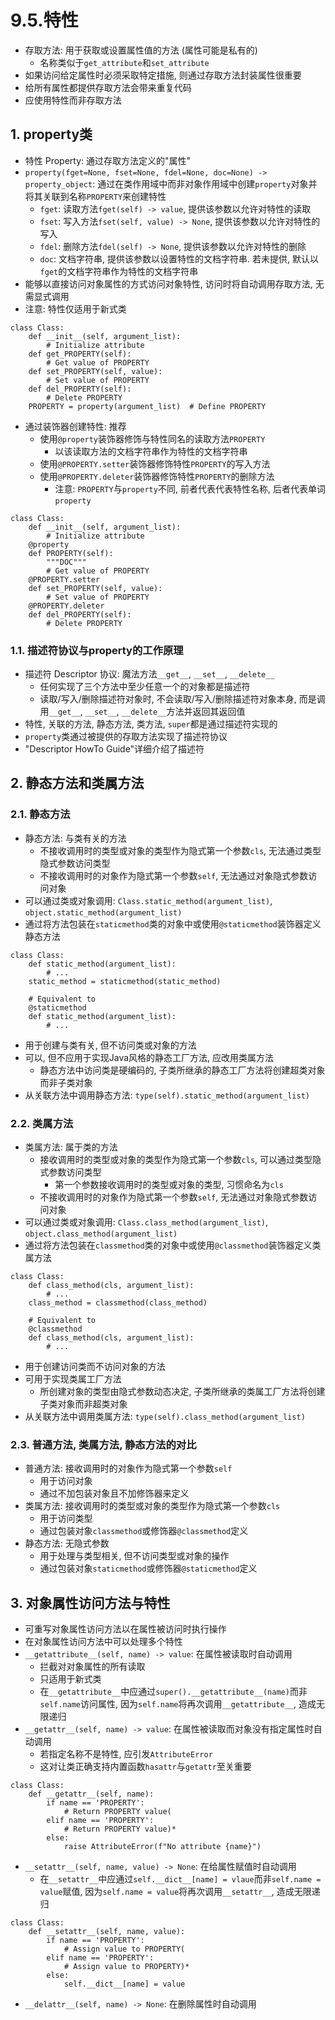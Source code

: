 # 9.5.特性

- 存取方法: 用于获取或设置属性值的方法 (属性可能是私有的)
    - 名称类似于`get_attribute`和`set_attribute`
- 如果访问给定属性时必须采取特定措施, 则通过存取方法封装属性很重要
- 给所有属性都提供存取方法会带来重复代码
- 应使用特性而非存取方法

## 1. property类

- 特性 Property: 通过存取方法定义的"属性"
- `property(fget=None, fset=None, fdel=None, doc=None) -> property_object`: 通过在类作用域中而非对象作用域中创建`property`对象并将其关联到名称`PROPERTY`来创建特性
    - `fget`: 读取方法`fget(self) -> value`, 提供该参数以允许对特性的读取
    - `fset`: 写入方法`fset(self, value) -> None`, 提供该参数以允许对特性的写入
    - `fdel`: 删除方法`fdel(self) -> None`, 提供该参数以允许对特性的删除
    - `doc`: 文档字符串, 提供该参数以设置特性的文档字符串. 若未提供, 默认以`fget`的文档字符串作为特性的文档字符串
- 能够以直接访问对象属性的方式访问对象特性, 访问时将自动调用存取方法, 无需显式调用
- 注意: 特性仅适用于新式类

```python3
class Class:
    def __init__(self, argument_list):
        # Initialize attribute
    def get_PROPERTY(self):
        # Get value of PROPERTY
    def set_PROPERTY(self, value):
        # Set value of PROPERTY
    def del_PROPERTY(self):
        # Delete PROPERTY
    PROPERTY = property(argument_list)  # Define PROPERTY
```

- 通过装饰器创建特性: 推荐
    - 使用`@property`装饰器修饰与特性同名的读取方法`PROPERTY`
        - 以该读取方法的文档字符串作为特性的文档字符串
    - 使用`@PROPERTY.setter`装饰器修饰特性`PROPERTY`的写入方法
    - 使用`@PROPERTY.deleter`装饰器修饰特性`PROPERTY`的删除方法
        - 注意: `PROPERTY`与`property`不同, 前者代表代表特性名称, 后者代表单词`property`

```python3
class Class:
    def __init__(self, argument_list):
        # Initialize attribute
    @property
    def PROPERTY(self):
        """DOC"""
        # Get value of PROPERTY
    @PROPERTY.setter
    def set_PROPERTY(self, value):
        # Set value of PROPERTY
    @PROPERTY.deleter
    def del_PROPERTY(self):
        # Delete PROPERTY
```

### 1.1. 描述符协议与property的工作原理

- 描述符 Descriptor 协议: 魔法方法`__get__`, `__set__`, `__delete__`
    - 任何实现了三个方法中至少任意一个的对象都是描述符
    - 读取/写入/删除描述符对象时, 不会读取/写入/删除描述符对象本身, 而是调用`__get__`, `__set__`, `__delete__`方法并返回其返回值
- 特性, 关联的方法, 静态方法, 类方法, `super`都是通过描述符实现的
- `property`类通过被提供的存取方法实现了描述符协议
- "Descriptor HowTo Guide"详细介绍了描述符

## 2. 静态方法和类属方法

### 2.1. 静态方法

- 静态方法: 与类有关的方法
    - 不接收调用时的类型或对象的类型作为隐式第一个参数`cls`, 无法通过类型隐式参数访问类型
    - 不接收调用时的对象作为隐式第一个参数`self`, 无法通过对象隐式参数访问对象
- 可以通过类或对象调用: `Class.static_method(argument_list)`, `object.static_method(argument_list)`
- 通过将方法包装在`staticmethod`类的对象中或使用`@staticmethod`装饰器定义静态方法

```python3
class Class:
    def static_method(argument_list):
        # ...
    static_method = staticmethod(static_method)

    # Equivalent to
    @staticmethod
    def static_method(argument_list):
        # ...
```

- 用于创建与类有关, 但不访问类或对象的方法
- 可以, 但不应用于实现Java风格的静态工厂方法, 应改用类属方法
    - 静态方法中访问类是硬编码的, 子类所继承的静态工厂方法将创建超类对象而非子类对象
- 从关联方法中调用静态方法: `type(self).static_method(argument_list)`

### 2.2. 类属方法

- 类属方法: 属于类的方法
    - 接收调用时的类型或对象的类型作为隐式第一个参数`cls`, 可以通过类型隐式参数访问类型
        - 第一个参数接收调用时的类型或对象的类型, 习惯命名为`cls`
    - 不接收调用时的对象作为隐式第一个参数`self`, 无法通过对象隐式参数访问对象
- 可以通过类或对象调用: `Class.class_method(argument_list)`, `object.class_method(argument_list)`
- 通过将方法包装在`classmethod`类的对象中或使用`@classmethod`装饰器定义类属方法

```python3
class Class:
    def class_method(cls, argument_list):
        # ...
    class_method = classmethod(class_method)

    # Equivalent to
    @classmethod
    def class_method(cls, argument_list):
        # ...
```

- 用于创建访问类而不访问对象的方法
- 可用于实现类属工厂方法
    - 所创建对象的类型由隐式参数动态决定, 子类所继承的类属工厂方法将创建子类对象而非超类对象
- 从关联方法中调用类属方法: `type(self).class_method(argument_list)`

### 2.3. 普通方法, 类属方法, 静态方法的对比

- 普通方法: 接收调用时的对象作为隐式第一个参数`self`
    - 用于访问对象
    - 通过不加包装对象且不加修饰器来定义
- 类属方法: 接收调用时的类型或对象的类型作为隐式第一个参数`cls`
    - 用于访问类型
    - 通过包装对象`classmethod`或修饰器`@classmethod`定义
- 静态方法: 无隐式参数
    - 用于处理与类型相关, 但不访问类型或对象的操作
    - 通过包装对象`staticmethod`或修饰器`@staticmethod`定义

## 3. 对象属性访问方法与特性

- 可重写对象属性访问方法以在属性被访问时执行操作
- 在对象属性访问方法中可以处理多个特性
- `__getattribute__(self, name) -> value`: 在属性被读取时自动调用
    - 拦截对对象属性的所有读取
    - 只适用于新式类
    - 在`__getattribute__`中应通过`super().__getattribute__(name)`而非`self.name`访问属性, 因为`self.name`将再次调用`__getattribute__`, 造成无限递归
- `__getattr__(self, name) -> value`: 在属性被读取而对象没有指定属性时自动调用
    - 若指定名称不是特性, 应引发`AttributeError`
    - 这对让类正确支持内置函数`hasattr`与`getattr`至关重要

```python3
class Class:
    def __getattr__(self, name):
        if name == 'PROPERTY':
            # Return PROPERTY value(
        elif name == 'PROPERTY':
            # Return PROPERTY value)*
        else:
            raise AttributeError(f"No attribute {name}")
```

- `__setattr__(self, name, value) -> None`: 在给属性赋值时自动调用
    - 在`__setattr__`中应通过`self.__dict__[name] = vlaue`而非`self.name = value`赋值, 因为`self.name = value`将再次调用`__setattr__`, 造成无限递归

```python3
class Class:
    def __setattr__(self, name, value):
        if name == 'PROPERTY':
            # Assign value to PROPERTY(
        elif name == 'PROPERTY':
            # Assign value to PROPERTY)*
        else:
            self.__dict__[name] = value
```

- `__delattr__(self, name) -> None`: 在删除属性时自动调用

